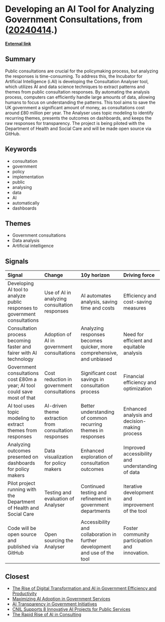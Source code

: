 # __Developing an AI Tool for Analyzing Government Consultations__, from ([20240414](https://kghosh.substack.com/p/20240414).)

__[External link](https://ai.gov.uk/projects/consultations/)__



## Summary

Public consultations are crucial for the policymaking process, but analyzing the responses is time-consuming. To address this, the Incubator for Artificial Intelligence (i.AI) is developing the Consultation Analyser tool, which utilizes AI and data science techniques to extract patterns and themes from public consultation responses. By automating the analysis process, computers can efficiently handle large amounts of data, allowing humans to focus on understanding the patterns. This tool aims to save the UK government a significant amount of money, as consultations cost around £80 million per year. The Analyser uses topic modeling to identify recurring themes, presents the outcomes on dashboards, and keeps the raw responses for transparency. The project is being piloted with the Department of Health and Social Care and will be made open source via GitHub.

## Keywords

* consultation
* government
* policy
* implementation
* public
* analysing
* data
* AI
* automatically
* dashboards

## Themes

* Government consultations
* Data analysis
* Artificial intelligence

## Signals

| Signal                                                                     | Change                                                 | 10y horizon                                                                | Driving force                                     |
|:---------------------------------------------------------------------------|:-------------------------------------------------------|:---------------------------------------------------------------------------|:--------------------------------------------------|
| Developing AI tool to analyze public responses to government consultations | Use of AI in analyzing consultation responses          | AI automates analysis, saving time and costs                               | Efficiency and cost-saving measures               |
| Consultation process becoming faster and fairer with AI technology         | Adoption of AI in government consultations             | Analyzing responses becomes quicker, more comprehensive, and unbiased      | Need for efficient and equitable analysis         |
| Government consultations cost £80m a year; AI tool could save most of that | Cost reduction in government consultations             | Significant cost savings in consultation process                           | Financial efficiency and optimization             |
| AI tool uses topic modeling to extract themes from responses               | AI-driven theme extraction from consultation responses | Better understanding of common recurring themes in responses               | Enhanced analysis and decision-making process     |
| Analyzing outcomes presented on dashboards for policy makers               | Data visualization for policy makers                   | Enhanced exploration of consultation outcomes                              | Improved accessibility and understanding of data  |
| Pilot project running with the Department of Health and Social Care        | Testing and evaluation of Analyser                     | Continued testing and refinement in government departments                 | Iterative development and improvement of the tool |
| Code will be open source and published via GitHub                          | Open sourcing the Analyser                             | Accessibility and collaboration in further development and use of the tool | Foster community participation and innovation.    |

## Closest

* [The Rise of Digital Transformation and AI in Government Efficiency and Productivity](3f295c6c0c9af1ecd24bfa22b6ef6b47)
* [Maximizing AI Adoption in Government Services](953521f099a7344b89a76fbdefbbc71c)
* [AI Transparency in Government Initiatives](4dfbcd63db7ee3f5da2f9ecc8eaf2ed0)
* [CNIL Supports 8 Innovative AI Projects for Public Services](8c1236cbcdf34f8d0c8db7ab0fd1b0ad)
* [The Rapid Rise of AI in Consulting](b99998b008db6c50ad9a32ca4554daf4)